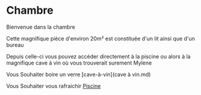 # Chambre
Bienvenue dans la chambre

Cette magnifique pièce d'environ 20m² est constituée d'un lit ainsi que d'un bureau 

Depuis celle-ci vous pouvez accéder directement à la piscine ou alors à la magnifique cave à vin où vous trouverait surement Mylene 

Vous Souhaiter boire un verre [cave-à-vin](cave à vin.md)

Vous Souhaiter vous rafraichir [Piscine](piscine.md)


